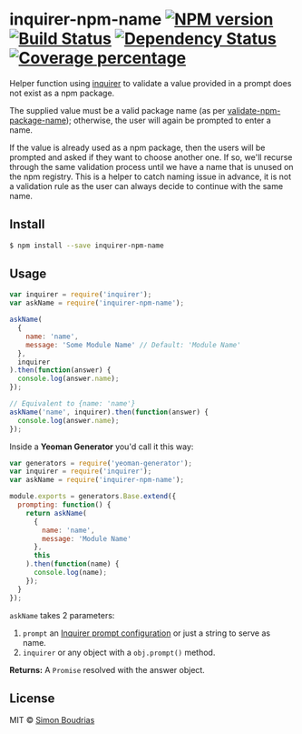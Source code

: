 # inquirer-npm-name [![NPM version][npm-image]][npm-url] [![Build Status][travis-image]][travis-url] [![Dependency Status][daviddm-image]][daviddm-url] [![Coverage percentage][coveralls-image]][coveralls-url]

Helper function using [inquirer](https://github.com/SBoudrias/Inquirer.js) to
validate a value provided in a prompt does not exist as a npm package.

The supplied value must be a valid package name (as per
[validate-npm-package-name]); otherwise, the user will again be prompted to
enter a name.

If the value is already used as a npm package, then the users will be prompted
and asked if they want to choose another one. If so, we'll recurse through the
same validation process until we have a name that is unused on the npm registry.
This is a helper to catch naming issue in advance, it is not a validation rule
as the user can always decide to continue with the same name.

## Install

```sh
$ npm install --save inquirer-npm-name
```

## Usage

```js
var inquirer = require('inquirer');
var askName = require('inquirer-npm-name');

askName(
  {
    name: 'name',
    message: 'Some Module Name' // Default: 'Module Name'
  },
  inquirer
).then(function(answer) {
  console.log(answer.name);
});

// Equivalent to {name: 'name'}
askName('name', inquirer).then(function(answer) {
  console.log(answer.name);
});
```

Inside a **Yeoman Generator** you'd call it this way:

```js
var generators = require('yeoman-generator');
var inquirer = require('inquirer');
var askName = require('inquirer-npm-name');

module.exports = generators.Base.extend({
  prompting: function() {
    return askName(
      {
        name: 'name',
        message: 'Module Name'
      },
      this
    ).then(function(name) {
      console.log(name);
    });
  }
});
```

`askName` takes 2 parameters:

1. `prompt` an [Inquirer prompt configuration](https://github.com/SBoudrias/Inquirer.js#question)
   or just a string to serve as name.
2. `inquirer` or any object with a `obj.prompt()` method.

**Returns:** A `Promise` resolved with the answer object.

## License

MIT © [Simon Boudrias](http://twitter.com/vaxilart)

[validate-npm-package-name]: https://npmjs.org/package/validate-npm-package-name
[npm-image]: https://badge.fury.io/js/inquirer-npm-name.svg
[npm-url]: https://npmjs.org/package/inquirer-npm-name
[travis-image]: https://travis-ci.org/SBoudrias/inquirer-npm-name.svg?branch=master
[travis-url]: https://travis-ci.org/SBoudrias/inquirer-npm-name
[daviddm-image]: https://david-dm.org/SBoudrias/inquirer-npm-name.svg?theme=shields.io
[daviddm-url]: https://david-dm.org/SBoudrias/inquirer-npm-name
[coveralls-image]: https://coveralls.io/repos/SBoudrias/inquirer-npm-name/badge.svg
[coveralls-url]: https://coveralls.io/r/SBoudrias/inquirer-npm-name
